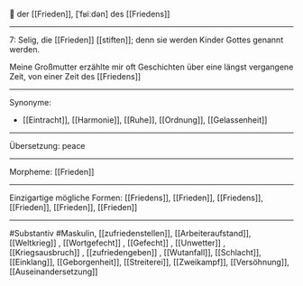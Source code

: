 🔵 der [[Frieden]], [ˈfʁiːdən]
des [[Friedens]]

---
7: Selig, die [[Frieden]] [[stiften]]; denn sie werden Kinder Gottes genannt werden.

Meine Großmutter erzählte mir oft Geschichten über eine längst vergangene Zeit, von einer Zeit des [[Friedens]]

---
Synonyme:
- [[Eintracht]], [[Harmonie]], [[Ruhe]], [[Ordnung]], [[Gelassenheit]]

---
Übersetzung: peace

---
Morpheme:
[[Frieden]]

---
Einzigartige mögliche Formen: [[Friedens]], [[Frieden]], [[Friedens]], [[Frieden]], [[Frieden]], [[Frieden]]

---
#Substantiv #Maskulin, [[zufriedenstellen]], [[Arbeiteraufstand]], [[Weltkrieg]]
, [[Wortgefecht]]
, [[Gefecht]]
, [[Unwetter]]
, [[Kriegsausbruch]]
, [[zufriedengeben]]
, [[Wutanfall]], [[Schlacht]], [[Einklang]], [[Geborgenheit]], [[Streiterei]], [[Zweikampf]], [[Versöhnung]], [[Auseinandersetzung]]